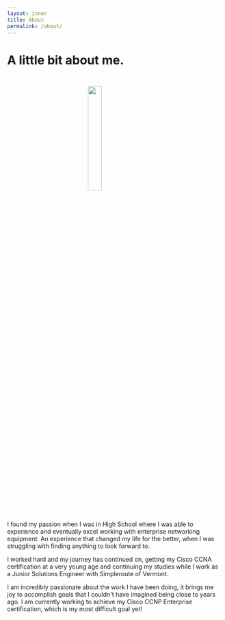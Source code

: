 ```yaml
---
layout: inner
title: About
permalink: /about/
---
```

# A little bit about me.

<div class="hero-img">
<img src="{{ site.url }}/img/connor.jpg" style="border-radius: 10%; width: 25%; display: block; margin: auto; padding: 5% 5% 5% 5%;">  
</div>

<p> I found my passion when I was in High School where I was able to experience and eventually excel working with enterprise networking equipment. 
An experience that changed my life for the better, when I was struggling with finding anything to look forward to. </p>

<p>I worked hard and my journey has continued on, getting my Cisco CCNA certification at a very young age and continuing my studies while I work as a Junior Solutions Engineer with Simpleroute of Vermont.</p>

<p>I am incredibly passionate about the work I have been doing, it brings me joy to accomplish goals that I couldn't have imagined being close to years ago. 
I am currently working to achieve my Cisco CCNP Enterprise certification, which is my most difficult goal yet!</p>

